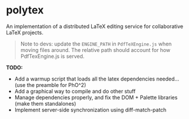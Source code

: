 # polytex

An implementation of a distributed LaTeX editing service for collaborative LaTeX projects.

> Note to devs: update the `ENGINE_PATH` in `PdfTeXEngine.js` when moving files around. The relative path should account for how PdfTexEngine.js is served.

**TODO:**

* Add a warmup script that loads all the latex dependencies needed... (use the preamble for PhO^2)
* Add a graphical way to compile and do other stuff 
* Manage dependencies properly, and fix the DOM + Palette libraries (make them standalones)
* Implement server-side synchronization using diff-match-patch